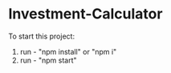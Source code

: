 # Investment-Calculator

To start this project:
1. run - "npm install" or "npm i"
2. run - "npm start"
